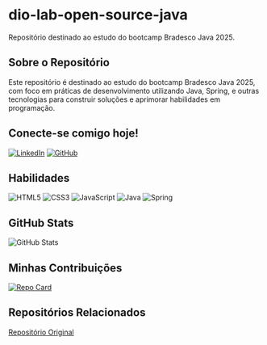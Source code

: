 # dio-lab-open-source-java
Repositório destinado ao estudo do bootcamp Bradesco Java 2025.

## Sobre o Repositório

Este repositório é destinado ao estudo do bootcamp Bradesco Java 2025, com foco em práticas de desenvolvimento utilizando Java, Spring, e outras tecnologias para construir soluções e aprimorar habilidades em programação.

## Conecte-se comigo hoje!
[![LinkedIn](https://img.shields.io/badge/LinkedIn-0077B5?style=for-the-badge&logo=linkedin&logoColor=white)](https://www.linkedin.com/in/lucas-gouv%C3%AAa-ferreira-8a1843191/) [![GitHub](https://img.shields.io/badge/GitHub-100000?style=for-the-badge&logo=github&logoColor=white)](https://github.com/L199)

## Habilidades
![HTML5](https://img.shields.io/badge/HTML5-E34F26?style=for-the-badge&logo=html5&logoColor=white) ![CSS3](https://img.shields.io/badge/CSS3-1572B6?style=for-the-badge&logo=css3&logoColor=white) ![JavaScript](https://img.shields.io/badge/JavaScript-F7DF1E?style=for-the-badge&logo=javascript&logoColor=black) ![Java](https://img.shields.io/badge/java-%23ED8B00.svg?style=for-the-badge&logo=openjdk&logoColor=white) ![Spring](https://img.shields.io/badge/spring-%236DB33F.svg?style=for-the-badge&logo=spring&logoColor=white)

## GitHub Stats
![GitHub Stats](https://github-readme-stats.vercel.app/api?username=tuliomalta&theme=transparent&bg_color=000&border_color=30A3DC&show_icons=true&icon_color=30A3DC&title_color=E94D5F&text_color=FFF)

## Minhas Contribuições
[![Repo Card](https://github-readme-stats.vercel.app/api/pin/?username=tuliomalta&repo=dio-lab-open-source&bg_color=000&border_color=30A3DC&show_icons=true&icon_color=30A3DC&title_color=E94D5F&text_color=FFF)](https://github.com/L199/dio-lab-open-source)


## Repositórios Relacionados
[Repositório Original](https://github.com/digitalinnovationone/dio-lab-open-source)
